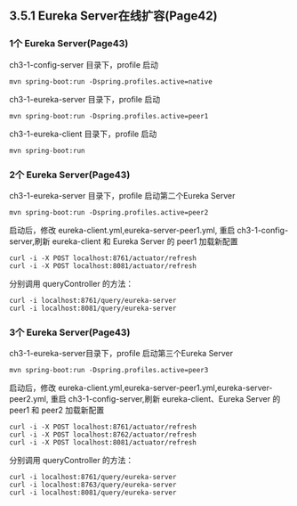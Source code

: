 ##  3.5.1 Eureka Server在线扩容(Page42)

### 1个 Eureka Server(Page43)
ch3-1-config-server 目录下，profile 启动
```
mvn spring-boot:run -Dspring.profiles.active=native
```
ch3-1-eureka-server 目录下，profile 启动
```
mvn spring-boot:run -Dspring.profiles.active=peer1
```
ch3-1-eureka-client 目录下，profile 启动
```
mvn spring-boot:run
```

### 2个 Eureka Server(Page43)
ch3-1-eureka-server 目录下，profile 启动第二个Eureka Server
```
mvn spring-boot:run -Dspring.profiles.active=peer2
```
启动后，修改 eureka-client.yml,eureka-server-peer1.yml,
重启 ch3-1-config-server,刷新 eureka-client 和 Eureka Server 的 peer1 加载新配置
```
curl -i -X POST localhost:8761/actuator/refresh
curl -i -X POST localhost:8081/actuator/refresh
```
分别调用 queryController 的方法：
```
curl -i localhost:8761/query/eureka-server
curl -i localhost:8081/query/eureka-server
```

### 3个 Eureka Server(Page43)
ch3-1-eureka-server目录下，profile 启动第三个Eureka Server
```
mvn spring-boot:run -Dspring.profiles.active=peer3
```
启动后，修改 eureka-client.yml,eureka-server-peer1.yml,eureka-server-peer2.yml,
重启 ch3-1-config-server,刷新 eureka-client、Eureka Server 的 peer1 和 peer2 加载新配置
```
curl -i -X POST localhost:8761/actuator/refresh
curl -i -X POST localhost:8762/actuator/refresh
curl -i -X POST localhost:8081/actuator/refresh
```
分别调用 queryController 的方法：
```
curl -i localhost:8761/query/eureka-server
curl -i localhost:8763/query/eureka-server
curl -i localhost:8081/query/eureka-server
```